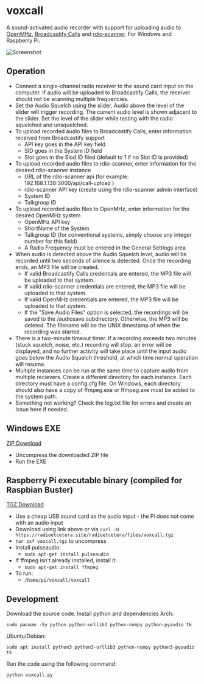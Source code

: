# voxcall
A sound-activated audio recorder with support for uploading audio to [OpenMHz](https://www.openmhz.com), [Broadcastify Calls](https://www.broadcastify.com/calls/) and [rdio-scanner](https://github.com/chuot/rdio-scanner).  For Windows and Raspberry Pi.

![Screenshot](images/voxcall_screenshot.png)

## Operation
- Connect a single-channel radio receiver to the sound card input on the computer.  If audio will be uploaded to Broadcastify Calls, the receiver should not be scanning multiple frequencies.
- Set the Audio Squelch using the slider.  Audio above the level of the slider will trigger recording.  The current audio level is shown adjacent to the slider.  Set the level of the slider while testing with the radio squelched and unsquelched.  
- To upload recorded audio files to Broadcastify Calls, enter information received from Broadcastify support
  - API key goes in the API key field
  - SID goes in the System ID field
  - Slot goes in the Slod ID filed (default to 1 if no Slot ID is provided)
- To upload recorded audio files to rdio-scanner, enter information for the desired rdio-scanner instance
  - URL of the rdio-scanner api (for example:  192.168.1.138:3000/api/call-upload )
  - rdio-scanner API key (create using the rdio-scanner admin interface)
  - System ID
  - Talkgroup ID
- To upload recorded audio files to OpenMHz, enter information for the desired OpenMHz system
  - OpenMHz API key
  - ShortName of the System
  - Talkgroup ID (for conventional systems, simply choose any integer number for this field)
  - A Radio Frequency must be entered in the General Settings area
- When audio is detected above the Audio Squelch level, audio will be recorded until two seconds of silence is detected.  Once the recording ends, an MP3 file will be created.  
  - If valid Broadcastify Calls credentials are entered, the MP3 file will be uploaded to that system.  
  - If valid rdio-scanner credentials are entered, the MP3 file will be uploaded to that system.
  - If valid OpenMHz credentials are entered, the MP3 file will be uploaded to that system.
  - If the "Save Audio Files" option is selected, the recordings will be saved to the /audiosave subdirectory.   Otherwise, the MP3 will be deleted.  The filename will be the UNIX timestamp of when the recording was started. 
- There is a two-minute timeout timer.  If a recording exceeds two minutes (stuck squelch, noise, etc.) recording will stop, an error will be displayed, and no further activity will take place until the input audio goes below the Audio Squelch threshold, at which time normal operation will resume.
- Multiple instances can be run at the same time to capture audio from multiple recievers.  Create a different directory for each instance.  Each directory must have a config.cfg file.  On Windows, each directory should also have a copy of ffmpeg.exe or ffmpeg.exe must be added to the system path.  
- Something not working?  Check the log.txt file for errors and create an Issue here if needed.

## Windows EXE
[ZIP Download](https://github.com/aaknitt/voxcall/releases/download/1.1.0/voxcall.zip.-.Windows.EXE.zip)
- Uncompress the downloaded ZIP file
- Run the EXE

## Raspberry Pi executable binary (compiled for Raspbian Buster)
[TGZ Download](https://github.com/aaknitt/voxcall/releases/download/1.1.0/voxcall.tgz.-.Raspberry.Pi.32.bit.OS.tgz)
- Use a cheap USB sound card as the audio input - the Pi does not come with an audio input
- Download using link above or via `curl -O https://radioetcetera.site/radioetcetera/files/voxcall.tgz`
- `tar zxf voxcall.tgz` to uncompress
- Install pulseaudio:
  - `sudo apt-get install pulseaudio`
- If ffmpeg isn't already installed, install it:
  - `sudo apt-get install ffmpeg`
- To run:
  - `/home/pi/voxcall/voxcall`

## Development
Download the source code.
Install python and dependencies
Arch:

    sudo pacman -Sy python python-urllib3 python-numpy python-pyaudio tk

Ubuntu/Debian:

    sudo apt install python3 python3-urllib3 python-numpy python3-pyaudio tk

Run the code using the following command:

    python voxcall.py
